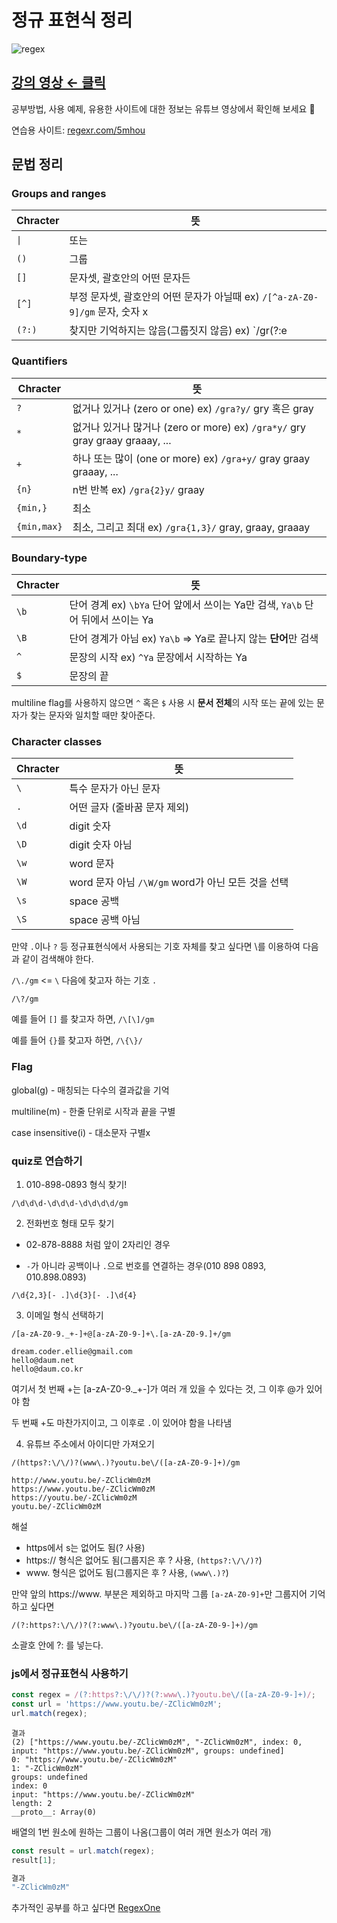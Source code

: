 # 정규 표현식 정리

![regex](./regex.png)

## [강의 영상 ← 클릭](https://youtu.be/t3M6toIflyQ)

공부방법, 사용 예제, 유용한 사이트에 대한 정보는 유튜브 영상에서 확인해 보세요 🙌

연습용 사이트: [regexr.com/5mhou](https://regexr.com/5ml92)

## 문법 정리

### Groups and ranges

| Chracter | 뜻                                                           |
| -------- | ------------------------------------------------------------ |
| `\|`     | 또는                                                         |
| `()`     | 그룹                                                         |
| `[]`     | 문자셋, 괄호안의 어떤 문자든                                 |
| `[^]`    | 부정 문자셋, 괄호안의 어떤 문자가 아닐때 ex) `/[^a-zA-Z0-9]/gm` 문자, 숫자 x |
| `(?:)`   | 찾지만 기억하지는 않음(그룹짓지 않음) ex) `/gr(?:e|a)y/gim`  |

### Quantifiers

| Chracter    | 뜻                                                           |
| ----------- | ------------------------------------------------------------ |
| `?`         | 없거나 있거나 (zero or one)  ex) `/gra?y/` gry 혹은 gray     |
| `*`         | 없거나 있거나 많거나 (zero or more)   ex) `/gra*y/` gry gray graay graaay, ... |
| `+`         | 하나 또는 많이 (one or more)  ex) `/gra+y/` gray graay graaay, ... |
| `{n}`       | n번 반복  ex) `/gra{2}y/` graay                              |
| `{min,}`    | 최소                                                         |
| `{min,max}` | 최소, 그리고 최대  ex) `/gra{1,3}/` gray, graay, graaay      |

### Boundary-type

| Chracter | 뜻                                                           |
| -------- | ------------------------------------------------------------ |
| `\b`     | 단어 경계  ex) `\bYa` 단어 앞에서 쓰이는 Ya만 검색, `Ya\b` 단어 뒤에서 쓰이는 Ya |
| `\B`     | 단어 경계가 아님  ex) `Ya\b` => Ya로 끝나지 않는 **단어**만 검색 |
| `^`      | 문장의 시작  ex) `^Ya` 문장에서 시작하는 Ya                  |
| `$`      | 문장의 끝                                                    |

multiline flag를 사용하지 않으면 `^` 혹은 `$` 사용 시 **문서 전체**의 시작 또는 끝에 있는 문자가 찾는 문자와 일치할 때만 찾아준다.

### Character classes

| Chracter | 뜻                                                 |
| -------- | -------------------------------------------------- |
| `\`      | 특수 문자가 아닌 문자                              |
| `.`      | 어떤 글자 (줄바꿈 문자 제외)                       |
| `\d`     | digit 숫자                                         |
| `\D`     | digit 숫자 아님                                    |
| `\w`     | word 문자                                          |
| `\W`     | word 문자 아님 `/\W/gm` word가 아닌 모든 것을 선택 |
| `\s`     | space 공백                                         |
| `\S`     | space 공백 아님                                    |

만약 `.`이나 `?` 등 정규표현식에서 사용되는 기호 자체를 찾고 싶다면 \를 이용하여 다음과 같이 검색해야 한다.

`/\./gm`  <=  `\` 다음에 찾고자 하는 기호 `.`

`/\?/gm`

예를 들어 `[]` 를 찾고자 하면, `/\[\]/gm`

예를 들어 `{}`를 찾고자 하면, `/\{\}/`

### Flag

global(g) - 매칭되는 다수의 결과값을 기억

multiline(m) - 한줄 단위로 시작과 끝을 구별

case insensitive(i) - 대소문자 구별x



### quiz로 연습하기

1) 010-898-0893 형식 찾기!

`/\d\d\d-\d\d\d-\d\d\d\d/gm`



2) 전화번호 형태 모두 찾기

- 02-878-8888 처럼 앞이 2자리인 경우

- `-`가 아니라 공백이나 `.`으로 번호를 연결하는 경우(010 898 0893, 010.898.0893)

`/\d{2,3}[- .]\d{3}[- .]\d{4}`



3) 이메일 형식 선택하기

`/[a-zA-Z0-9._+-]+@[a-zA-Z0-9-]+\.[a-zA-Z0-9.]+/gm`

```
dream.coder.ellie@gmail.com
hello@daum.net
hello@daum.co.kr
```

여기서 첫 번째 +는 [a-zA-Z0-9._+-]가 여러 개 있을 수 있다는 것, 그 이후 @가 있어야 함

두 번째 +도 마찬가지이고, 그 이후로 `.`이 있어야 함을 나타냄



4) 유튜브 주소에서 아이디만 가져오기

`/(https?:\/\/)?(www\.)?youtu.be\/([a-zA-Z0-9-]+)/gm`

```
http://www.youtu.be/-ZClicWm0zM
https://www.youtu.be/-ZClicWm0zM
https://youtu.be/-ZClicWm0zM
youtu.be/-ZClicWm0zM
```

해설

- https에서 s는 없어도 됨(? 사용)
- https:// 형식은 없어도 됨(그룹지은 후 ? 사용, `(https?:\/\/)?`)
- www. 형식은 없어도 됨(그룹지은 후 ? 사용, `(www\.)?`)

만약 앞의 https://www. 부분은 제외하고 마지막 그룹 `[a-zA-Z0-9]+`만 그룹지어 기억하고 싶다면

`/(?:https?:\/\/)?(?:www\.)?youtu.be\/([a-zA-Z0-9-]+)/gm`

소괄호 안에 ?: 를 넣는다.



### js에서 정규표현식 사용하기

```js
const regex = /(?:https?:\/\/)?(?:www\.)?youtu.be\/([a-zA-Z0-9-]+)/;
const url = 'https://www.youtu.be/-ZClicWm0zM';
url.match(regex);
```

```
결과
(2) ["https://www.youtu.be/-ZClicWm0zM", "-ZClicWm0zM", index: 0, input: "https://www.youtu.be/-ZClicWm0zM", groups: undefined]
0: "https://www.youtu.be/-ZClicWm0zM"
1: "-ZClicWm0zM"
groups: undefined
index: 0
input: "https://www.youtu.be/-ZClicWm0zM"
length: 2
__proto__: Array(0)
```

배열의 1번 원소에 원하는 그룹이 나옴(그룹이 여러 개면 원소가 여러 개)

```js
const result = url.match(regex);
result[1];

결과
"-ZClicWm0zM"
```



추가적인 공부를 하고 싶다면 [RegexOne](https://regexone.com/)

